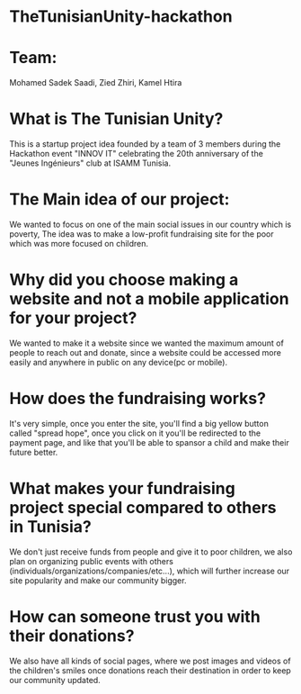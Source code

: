 # TheTunisianUnity-hackathon


# Team:
Mohamed Sadek Saadi,
Zied Zhiri,
Kamel Htira

# What is The Tunisian Unity?
This is a startup project idea founded by a team of 3 members during the Hackathon event "INNOV IT" celebrating the 20th anniversary of the "Jeunes Ingénieurs" club at ISAMM Tunisia.


# The Main idea of our project:
We wanted to focus on one of the main social issues in our country which is poverty, 
The idea was to make a low-profit fundraising site for the poor which was more focused on children.


# Why did you choose making a website and not a mobile application for your project?
We wanted to make it a website since we wanted the maximum amount of people to reach out and donate,
since a website could be accessed more easily and anywhere in public on any device(pc or mobile).


# How does the fundraising works?
It's very simple, once you enter the site, you'll find a big yellow button called "spread hope",
once you click on it you'll be redirected to the payment page,
and like that you'll be able to spansor a child and make their future better.

# What makes your fundraising project special compared to others in Tunisia?
We don't just receive funds from people and give it to poor children, 
we also plan on organizing public events with others (individuals/organizations/companies/etc...),
which will further increase our site popularity and make our community bigger.

# How can someone trust you with their donations?
We also have all kinds of social pages,
where we post images and videos of the children's smiles once donations reach their destination
in order to keep our community updated. 



